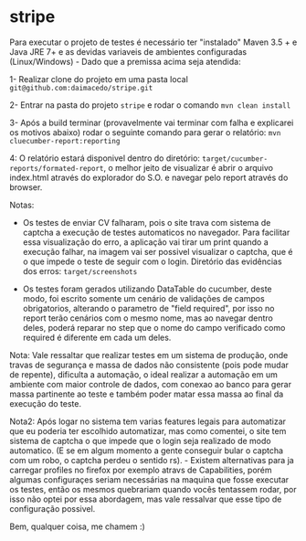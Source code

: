# stripe

Para executar o projeto de testes é necessário ter "instalado" Maven 3.5 + e Java JRE 7+ e as devidas variaveis de ambientes configuradas (Linux/Windows) - Dado que a premissa acima seja atendida:

1- Realizar clone do projeto em uma pasta local `git@github.com:daimacedo/stripe.git`

2- Entrar na pasta do projeto `stripe` e rodar o comando `mvn clean install`

3- Após a build terminar (provavelmente vai terminar com falha e explicarei os motivos abaixo) rodar o seguinte comando para gerar o relatório: `mvn cluecumber-report:reporting`

4: O relatório estará disponivel dentro do diretório: `target/cucumber-reports/formated-report`, o melhor jeito de visualizar é  abrir o arquivo index.html através do explorador do S.O. e navegar pelo report através do browser.

Notas:

- Os testes de enviar CV falharam, pois o site trava com sistema de captcha a execução de testes automaticos no navegador. Para facilitar essa visualização do erro, a aplicação vai tirar um print quando a execução falhar, na imagem vai ser possivel visualizar o captcha, que é o que impede o teste de seguir com o login. Diretório das evidências dos erros: `target/screenshots`

- Os testes foram gerados utilizando DataTable do cucumber, deste modo, foi escrito somente um cenário de validações de campos obrigatorios, alterando o parametro de "field required", por isso no report terão cenários com o mesmo nome, mas ao navegar dentro deles, poderá reparar no step que o nome do campo verificado como required é diferente em cada um deles.

Nota: Vale ressaltar que realizar testes em um sistema de produção, onde travas de segurança e massa de dados não consistente (pois pode mudar de repente), dificulta a automação, o ideal  realizar a automação em um ambiente com maior controle de dados, com conexao ao banco para gerar massa partinente ao teste e também poder matar essa massa ao final da execução do teste. 

Nota2: Após logar no sistema tem varias features legais para automatizar que eu poderia ter escolhido automatizar, mas como comentei, o site tem sistema de captcha o que impede que o login seja realizado de modo automatico. (E se em algum momento a gente conseguir bular o captcha com um robo, o captcha perdeu o sentido rs). - Existem alternativas para ja carregar profiles no firefox por exemplo atravs de Capabilities, porém algumas configuraçes seriam necessárias na maquina que fosse executar os testes, então os mesmos quebrariam quando vocês tentassem rodar, por isso não optei por essa abordagem, mas vale ressalvar que esse tipo de configuração possivel.

Bem, qualquer coisa, me chamem :)
